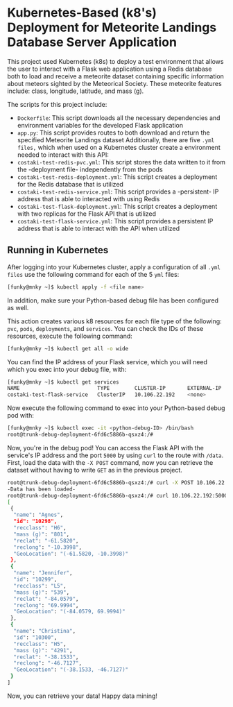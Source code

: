 # Kubernetes-Based (k8's) Deployment for Meteorite Landings Database Server Application 
This project used Kubernetes (k8s) to deploy a test environment that allows the user to interact with a Flask web application using a Redis database both to load and receive a meteorite dataset containing specific information about meteors sighted by the Meteorical Society. These meteorite features include: class, longitude, latitude, and mass (g). 

The scripts for this project include:
- ```Dockerfile```: This script downloads all the necessary dependencies and environment variables for the developed Flask application
- ```app.py```: This script provides routes to both download and return the specified Meteorite Landings dataset
Additionally, there are five ```.yml files,``` which when used on a Kubernetes cluster create a environment needed to interact with this API:
- ```costaki-test-redis-pvc.yml```: This script stores the data written to it from the -deployment file- independently from the pods
- ```costaki-test-redis-deployment.yml```: This script creates a deployment for the Redis database that is utilized 
- ```costaki-test-redis-service.yml```: This script provides a -persistent- IP address that is able to interacted with using Redis
- ```costaki-test-flask-deployment.yml```: This script creates a deployment with two replicas for the Flask API that is utilized
- ```costaki-test-flask-service.yml```: This script provides a persistent IP address that is able to interact with the API when utilized

## Running in Kubernetes
After logging into your Kubernetes cluster, apply a configuration of all ```.yml files``` use the following command for each of the 5 ```yml``` files:
``` bash
[funky@mnky ~]$ kubectl apply -f <file name>
```
In addition, make sure your Python-based debug file has been configured as well. 

This action creates various k8 resources for each file type of the following:  ```pvc```, ```pods```, ```deployments```, and ```services```. You can check the IDs of these resources, execute the following command:
``` bash
[funky@mnky ~]$ kubectl get all -o wide
```
You can find the IP address of your Flask service, which you will need which you exec into your debug file, with:
``` bash
[funky@mnky ~]$ kubectl get services
NAME                         TYPE        CLUSTER-IP       EXTERNAL-IP   PORT(S)    AGE
costaki-test-flask-service   ClusterIP   10.106.22.192    <none>        5000/TCP   8h
```
Now execute the following command to exec into your Python-based debug pod with:
``` bash
[funky@mnky ~]$ kubectl exec -it <python-debug-ID> /bin/bash
root@trunk-debug-deployment-6fd6c5886b-qsxz4:/#
```
Now, you're in the debug pod! You can access the Flask API with the service's IP address and the port ```5000``` by using ```curl``` to the route with ```/data```. First, load the data with the ```-X POST```  command, now you can retrieve the dataset without having to write ```GET``` as in the previous project.
``` bash
root@trunk-debug-deployment-6fd6c5886b-qsxz4:/# curl -X POST 10.106.22.192:5000/data
-Data has been loaded-
root@trunk-debug-deployment-6fd6c5886b-qsxz4:/# curl 10.106.22.192:5000/data
[
 {
  "name": "Agnes",
  "id": "10298",
  "recclass": "H6",
  "mass (g)": "801",
  "reclat": "-61.5820",
  "reclong": "-10.3998",
  "GeoLocation": "(-61.5820, -10.3998)"
 },
 {
  "name": "Jennifer",
  "id": "10299",
  "recclass": "L5",
  "mass (g)": "539",
  "reclat": "-84.0579",
  "reclong": "69.9994",
  "GeoLocation": "(-84.0579, 69.9994)"
 },
 {
  "name": "Christina",
  "id": "10300",
  "recclass": "H5",
  "mass (g)": "4291",
  "reclat": "-38.1533",
  "reclong": "-46.7127",
  "GeoLocation": "(-38.1533, -46.7127)"
 }
]
```
Now, you can retrieve your data! Happy data mining!
